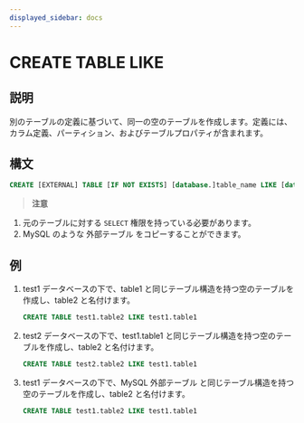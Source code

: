 ```yaml
---
displayed_sidebar: docs
---
```


# CREATE TABLE LIKE

## 説明

別のテーブルの定義に基づいて、同一の空のテーブルを作成します。定義には、カラム定義、パーティション、およびテーブルプロパティが含まれます。

## 構文

```sql
CREATE [EXTERNAL] TABLE [IF NOT EXISTS] [database.]table_name LIKE [database.]table_name
```

> **注意**

1. 元のテーブルに対する `SELECT` 権限を持っている必要があります。
2. MySQL のような 外部テーブル をコピーすることができます。

## 例

1. test1 データベースの下で、table1 と同じテーブル構造を持つ空のテーブルを作成し、table2 と名付けます。

    ```sql
    CREATE TABLE test1.table2 LIKE test1.table1
    ```

2. test2 データベースの下で、test1.table1 と同じテーブル構造を持つ空のテーブルを作成し、table2 と名付けます。

    ```sql
    CREATE TABLE test2.table2 LIKE test1.table1
    ```

3. test1 データベースの下で、MySQL 外部テーブル と同じテーブル構造を持つ空のテーブルを作成し、table2 と名付けます。

    ```sql
    CREATE TABLE test1.table2 LIKE test1.table1
    ```